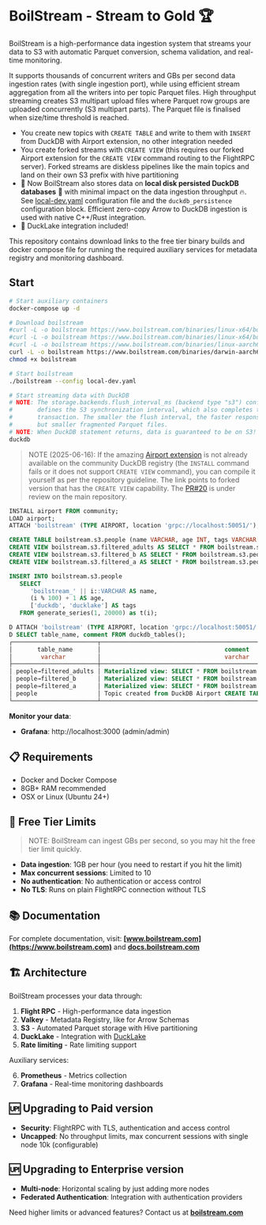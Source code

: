 # BoilStream - Stream to Gold 🏆

BoilStream is a high-performance data ingestion system that streams your data to S3 with automatic Parquet conversion, schema validation, and real-time monitoring.

It supports thousands of concurrent writers and GBs per second data ingestion rates (with single ingestion port), while using efficient stream aggregation from all the writers into per topic Parquet files. High throughput streaming creates S3 multipart upload files where Parquet row groups are uploaded concurrently (S3 multipart parts). The Parquet file is finalised when size/time threshold is reached.

- You create new topics with `CREATE TABLE` and write to them with `INSERT` from DuckDB with Airport extension, no other integration needed
- You create forked streams with `CREATE VIEW` (this requires our forked Airport extension for the `CREATE VIEW` command routing to the FlightRPC server). Forked streams are diskless pipelines like the main topics and land on their own S3 prefix with hive partitioning
- 🚀 Now BoilStream also stores data on **local disk persisted DuckDB databases** 🦆 with minimal impact on the data ingestion throughput 🔥. See [local-dev.yaml](local-dev.yaml) configuration file and the `duckdb_persistence` configuration block. Efficient zero-copy Arrow to DuckDB ingestion is used with native C++/Rust integration.
- 🚀 DuckLake integration included!

This repository contains download links to the free tier binary builds and docker compose file for running the required auxiliary services for metadata registry and monitoring dashboard.

## Start

```bash
# Start auxiliary containers
docker-compose up -d

# Download boilstream
#curl -L -o boilstream https://www.boilstream.com/binaries/linux-x64/boilstream
#curl -L -o boilstream https://www.boilstream.com/binaries/linux-x64/boilstream
#curl -L -o boilstream https://www.boilstream.com/binaries/linux-aarch64/boilstream
curl -L -o boilstream https://www.boilstream.com/binaries/darwin-aarch64/boilstream
chmod +x boilstream

# Start boilstream
./boilstream --config local-dev.yaml

# Start streaming data with DuckDB
# NOTE: The storage.backends.flush_interval_ms (backend type "s3") configuration option
#       defines the S3 synchronization interval, which also completes the DuckDB INSERT
#       transaction. The smaller the flush interval, the faster response times you get,
#       but smaller fragmented Parquet files.
# NOTE: When DuckDB statement returns, data is guaranteed to be on S3!
duckdb
```

> NOTE (2025-06-16): If the amazing [Airport extension](https://github.com/dforsber/airport/tree/create-materialized-view-support) is not already available on the community DuckDB registry (the `INSTALL` command fails or it does not support `CREATE VIEW` command), you can compile it yourself as per the repository guideline. The link points to forked version that has the `CREATE VIEW` capability. The [PR#20](https://github.com/Query-farm/airport/pull/20) is under review on the main repository.

```sql
INSTALL airport FROM community;
LOAD airport;
ATTACH 'boilstream' (TYPE AIRPORT, location 'grpc://localhost:50051/');

CREATE TABLE boilstream.s3.people (name VARCHAR, age INT, tags VARCHAR[]);
CREATE VIEW boilstream.s3.filtered_adults AS SELECT * FROM boilstream.s3.people WHERE age > 50;
CREATE VIEW boilstream.s3.filtered_b AS SELECT * FROM boilstream.s3.people WHERE name LIKE 'b%';
CREATE VIEW boilstream.s3.filtered_a AS SELECT * FROM boilstream.s3.people WHERE name LIKE 'a%';

INSERT INTO boilstream.s3.people
   SELECT
      'boilstream_' || i::VARCHAR AS name,
      (i % 100) + 1 AS age,
      ['duckdb', 'ducklake'] AS tags
   FROM generate_series(1, 20000) as t(i);
```

```sql
D ATTACH 'boilstream' (TYPE AIRPORT, location 'grpc://localhost:50051/');
D SELECT table_name, comment FROM duckdb_tables();
┌────────────────────────┬─────────────────────────────────────────────────────────────────────────────┐
│       table_name       │                                   comment                                   │
│        varchar         │                                   varchar                                   │
├────────────────────────┼─────────────────────────────────────────────────────────────────────────────┤
│ people→filtered_adults │ Materialized view: SELECT * FROM boilstream.s3.people WHERE age > 50;       │
│ people→filtered_b      │ Materialized view: SELECT * FROM boilstream.s3.people WHERE name LIKE 'b%'; │
│ people→filtered_a      │ Materialized view: SELECT * FROM boilstream.s3.people WHERE name LIKE 'a%'; │
│ people                 │ Topic created from DuckDB Airport CREATE TABLE request for table 'people'   │
└────────────────────────┴─────────────────────────────────────────────────────────────────────────────┘
```

**Monitor your data**:

- **Grafana**: http://localhost:3000 (admin/admin)

## 📋 Requirements

- Docker and Docker Compose
- 8GB+ RAM recommended
- OSX or Linux (Ubuntu 24+)

## 🎯 Free Tier Limits

> NOTE: BoilStream can ingest GBs per second, so you may hit the free tier limit quickly.

- **Data ingestion**: 1GB per hour (you need to restart if you hit the limit)
- **Max concurrent sessions**: Limited to 10
- **No authentication**: No authentication or access control
- **No TLS**: Runs on plain FlightRPC connection without TLS

## 📚 Documentation

For complete documentation, visit: **[www.boilstream.com](https://www.boilstream.com)** and **[docs.boilstream.com](https://docs.boilstream.com)**

## 🏗️ Architecture

BoilStream processes your data through:

1. **Flight RPC** - High-performance data ingestion
2. **Valkey** - Metadata Registry, like for Arrow Schemas
3. **S3** - Automated Parquet storage with Hive partitioning
4. **DuckLake** - Integration with [DuckLake](https://duckdb.org/2025/05/27/ducklake.html)
5. **Rate limiting** - Rate limiting support

Auxiliary services:

6. **Prometheus** - Metrics collection
7. **Grafana** - Real-time monitoring dashboards

## 🆙 Upgrading to Paid version

- **Security**: FlightRPC with TLS, authentication and access control
- **Uncapped**: No throughput limits, max concurrent sessions with single node 10k (configurable)

## 🆙 Upgrading to Enterprise version

- **Multi-node**: Horizontal scaling by just adding more nodes
- **Federated Authentication**: Integration with authentication providers

Need higher limits or advanced features? Contact us at **[boilstream.com](https://www.boilstream.com)**

